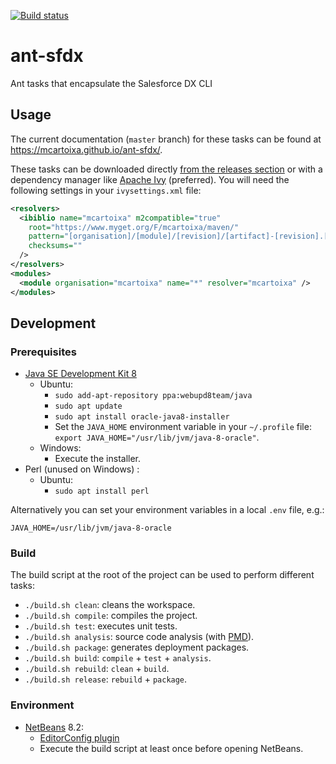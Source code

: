 [![Build status](https://travis-ci.org/mcartoixa/ant-sfdx.svg?branch=master)](https://travis-ci.org/mcartoixa/ant-sfdx)
# ant-sfdx
Ant tasks that encapsulate the Salesforce DX CLI

## Usage

The current documentation (`master` branch) for these tasks can be found at https://mcartoixa.github.io/ant-sfdx/.

These tasks can be downloaded directly [from the releases section](https://github.com/mcartoixa/ant-sfdx/releases) or with
a dependency manager like [Apache Ivy](http://ant.apache.org/ivy/) (preferred). You will need the following settings in your
`ivysettings.xml` file:
```xml
<resolvers>
  <ibiblio name="mcartoixa" m2compatible="true"
    root="https://www.myget.org/F/mcartoixa/maven/"
    pattern="[organisation]/[module]/[revision]/[artifact]-[revision].[ext]"
    checksums=""
  />
</resolvers>
<modules>
  <module organisation="mcartoixa" name="*" resolver="mcartoixa" />
</modules>
```

## Development

### Prerequisites
* [Java SE Development Kit 8](http://www.oracle.com/technetwork/java/javase/downloads/jdk8-downloads-2133151.html)
  * Ubuntu:
    * `sudo add-apt-repository ppa:webupd8team/java`
    * `sudo apt update`
    * `sudo apt install oracle-java8-installer`
    * Set the `JAVA_HOME` environment variable in your `~/.profile` file: `export JAVA_HOME="/usr/lib/jvm/java-8-oracle"`.
  * Windows:
    * Execute the installer.
* Perl (unused on Windows) :
  * Ubuntu:
    * `sudo apt install perl`

Alternatively you can set your environment variables in a local `.env` file, e.g.:
```
JAVA_HOME=/usr/lib/jvm/java-8-oracle
```

### Build
The build script at the root of the project can be used to perform different tasks:
* `./build.sh clean`: cleans the workspace.
* `./build.sh compile`: compiles the project.
* `./build.sh test`: executes unit tests.
* `./build.sh analysis`: source code analysis (with [PMD](https://pmd.github.io/)).
* `./build.sh package`: generates deployment packages.
* `./build.sh build`: `compile` + `test` + `analysis`.
* `./build.sh rebuild`: `clean` + `build`.
* `./build.sh release`: `rebuild` + `package`.

### Environment
* [NetBeans](https://netbeans.org/downloads/) 8.2:
  * [EditorConfig plugin](https://github.com/welovecoding/editorconfig-netbeans)
  * Execute the build script at least once before opening NetBeans.
